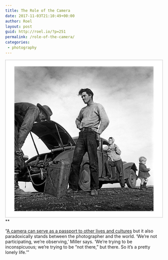 ```yaml
---
title: The Role of the Camera
date: 2017-11-03T21:10:49+00:00
author: Roel
layout: post
guid: http://roel.io/?p=251
permalink: /role-of-the-camera/
categories:
 - photography
---
```

![By Wayne Miller, Magnum Photos](/assets/wayne-miller-1950-usa.jpg)
**

“[A camera can serve as a passport to other lives and cultures](https://www.instagram.com/p/BbCSTX7BDjE/) but it also paradoxically stands between the photographer and the world. ‘We’re not participating, we’re observing,’ Miller says. ‘We’re trying to be inconspicuous; we’re trying to be “not there,” but there. So it’s a pretty lonely life.’”
